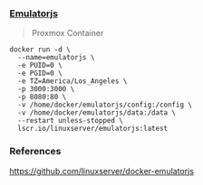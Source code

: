   ### [Emulatorjs](https://github.com/linuxserver/docker-emulatorjs)
> Proxmox Container
```
docker run -d \
  --name=emulatorjs \
  -e PUID=0 \
  -e PGID=0 \
  -e TZ=America/Los_Angeles \
  -p 3000:3000 \
  -p 8080:80 \
  -v /home/docker/emulatorjs/config:/config \
  -v /home/docker/emulatorjs/data:/data \
  --restart unless-stopped \
  lscr.io/linuxserver/emulatorjs:latest
```

### References
https://github.com/linuxserver/docker-emulatorjs
